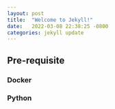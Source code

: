 ```yaml
---
layout: post
title:  "Welcome to Jekyll!"
date:   2022-03-08 22:38:25 -0800
categories: jekyll update
---
```


## Pre-requisite

### Docker

### Python
